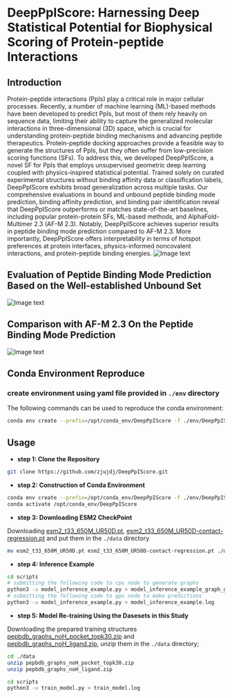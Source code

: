 # DeepPpIScore: Harnessing Deep Statistical Potential for Biophysical Scoring of Protein-peptide Interactions

## Introduction

Protein-peptide interactions (PpIs) play a critical role in major cellular processes. Recently, a number of machine learning (ML)-based methods have been developed to predict PpIs, but most of them rely heavily on sequence data, limiting their ability to capture the generalized molecular interactions in three-dimensional (3D) space, which is crucial for understanding protein-peptide binding mechanisms and advancing peptide therapeutics. Protein-peptide docking approaches provide a feasible way to generate the structures of PpIs, but they often suffer from low-precision scoring functions (SFs). To address this, we developed DeepPpIScore, a novel SF for PpIs that employs unsupervised geometric deep learning coupled with physics-inspired statistical potential. Trained solely on curated experimental structures without binding affinity data or classification labels, DeepPpIScore exhibits broad generalization across multiple tasks. Our comprehensive evaluations in bound and unbound peptide binding mode prediction, binding affinity prediction, and binding pair identification reveal that DeepPpIScore outperforms or matches state-of-the-art baselines, including popular protein-protein SFs, ML-based methods, and AlphaFold-Multimer 2.3 (AF-M 2.3). Notably, DeepPpIScore achieves superior results in peptide binding mode prediction compared to AF-M 2.3. More importantly, DeepPpIScore offers interpretability in terms of hotspot preferences at protein interfaces, physics-informed noncovalent interactions, and protein-peptide binding energies.
![Image text](https://github.com/zjujdj/DeepPpIScore/blob/master/figs/fig1.jpg)

## Evaluation of Peptide Binding Mode Prediction Based on the Well-established Unbound Set

![Image text](https://github.com/zjujdj/DeepPpIScore/blob/master/figs/fig2.jpg)

## Comparison with AF-M 2.3 On the Peptide Binding Mode Prediction

![Image text](https://github.com/zjujdj/DeepPpIScore/blob/master/figs/fig5.jpg)

## Conda Environment Reproduce

### **create environment using yaml file provided in `./env` directory**

The following commands can be used to reproduce the conda environment:

```bash
conda env create --prefix=/opt/conda_env/DeepPpIScore -f ./env/DeepPpIScore.yaml
```

## Usage

- **step 1: Clone the Repository**

```bash
git clone https://github.com/zjujdj/DeepPpIScore.git
```

- **step 2: Construction of Conda Environment**

```bash
conda env create --prefix=/opt/conda_env/DeepPpIScore -f ./env/DeepPpIScore.yaml
conda activate /opt/conda_env/DeepPpIScore
```

- **step 3: Downloading ESM2 CheckPoint**

Downloading [esm2_t33_650M_UR50D.pt](https://dl.fbaipublicfiles.com/fair-esm/models/esm2_t33_650M_UR50D.pt),   [esm2_t33_650M_UR50D-contact-regression.pt](https://dl.fbaipublicfiles.com/fair-esm/regression/esm2_t33_650M_UR50D-contact-regression.pt) and put them in the `./data` directory

```bash
mv esm2_t33_650M_UR50D.pt esm2_t33_650M_UR50D-contact-regression.pt ./data
```

- **step 4: Inference Example**

```bash
cd scripts
# submitting the following code to cpu node to generate graphs
python3 -u model_inference_example.py > model_inference_example_graph_gen.log
# submitting the following code to gpu node to make predictions
python3 -u model_inference_example.py > model_inference_example.log
```

- **step 5: Model Re-training Using the Dasesets in this Study**

Downloading the prepared training structures [pepbdb_graphs_noH_pocket_topk30.zip](https://drive.google.com/file/d/1QNDU1Dj06FBCDUhtLPgRWEJzumukr7Ko/view?usp=drive_link) and [pepbdb_graphs_noH_ligand.zip](https://drive.google.com/file/d/1Y1zLU4ONfHp80zCYdVXOrhK3_4M0yP-m/view?usp=drive_link), unzip them in the `./data` directory; 

```bash
cd ./data
unzip pepbdb_graphs_noH_pocket_topk30.zip 
unzip pepbdb_graphs_noH_ligand.zip

cd scripts
python3 -u train_model.py > train_model.log
```

